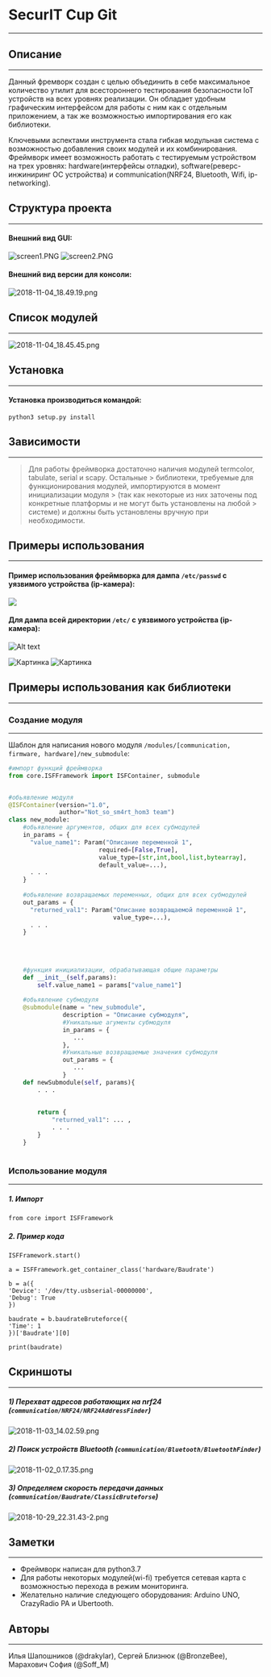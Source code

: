 # SecurIT Cup Git
----

## Описание
----

  Данный фремворк создан с целью объединить в себе максимальное количество утилит для всестороннего тестирования безопасности IoT устройств на всех уровнях реализации. Он обладает удобным графическим интерфейсом для работы с ним как с отдельным приложением, а так же возможностью импортирования его как библиотеки.

  Ключевыми аспектами инструмента стала гибкая модульная система с возможностью добавления своих модулей и их комбинирования. Фреймворк имеет возможность работать с тестируемым устройством на трех уровнях: hardware(интерфейсы отладки), software(реверс-инжиниринг ОС устройства) и communication(NRF24, Bluetooth, Wifi, ip-networking).


## Структура проекта
----

#### Внешний вид GUI:

![screen1.PNG](https://media.discordapp.net/attachments/140787642647183360/508668241418125313/screen1.PNG)
![screen2.PNG](https://media.discordapp.net/attachments/140787642647183360/508668274184028160/screen2.PNG)

#### Внешний вид версии для консоли:

![2018-11-04_18.49.19.png](https://media.discordapp.net/attachments/140787642647183360/508669169215078421/2018-11-04_18.49.19.png)


## Список модулей
----


![2018-11-04_18.45.45.png](https://cdn.discordapp.com/attachments/140787642647183360/508668411207876615/2018-11-04_18.45.45.png)

## Установка
----
#### Установка производиться командой: 

`python3 setup.py install`

## Зависимости
----

> Для работы фреймворка достаточно наличия модулей termcolor, tabulate, serial и scapy. Остальные > библиотеки, требуемые для функционирования модулей, импортируются в момент инициализации модуля  > (так как некоторые из них заточены под конкретные платформы и не могут быть установлены на любой  > системе) и должны быть установлены вручную при необходимости.


## Примеры использования
----

#### Пример использования фреймворка для дампа `/etc/passwd` с уязвимого устройства (ip-камера):

![](https://cdn.discordapp.com/attachments/140787642647183360/508646230633611274/ezgif.com-optimize.gif)

#### Для дампа всей директории `/etc/` с уязвимого устройства (ip-камера):

![Alt text](https://cdn.discordapp.com/attachments/140787642647183360/508654018432598016/ezgif.com-crop.gif)

![Картинка][image1]
![Картинка][image2]


[image1]: https://cdn.discordapp.com/attachments/140787642647183360/508664495883681792/image1.jpg
[image2]: https://media.discordapp.net/attachments/140787642647183360/508664821906931713/image0.jpg?width=1462&height=1097





## Примеры использования как библиотеки
----
###  Создание модуля
-----

Шаблон для написания нового модуля `/modules/[communication, firmware, hardware]/new_submodule`:
```python
#импорт функций фреймворка
from core.ISFFramework import ISFContainer, submodule


#обьявление модуля
@ISFContainer(version="1.0",
              author="Not_so_sm4rt_hom3 team")
class new_module:
    #обьявление аргументов, общих для всех субмодулей
    in_params = {
      "value_name1": Param("Описание переменной 1",
                         required=[False,True],
                         value_type=[str,int,bool,list,bytearray],
                         default_value=...),
      . . .
    }
    
    #обьявление возвращаемых переменных, общих для всех субмодулей 
    out_params = {
      "returned_val1": Param("Описание возвращаемой переменной 1",
                             value_type=...),
      . . .
    }
    
    
    
    
    #функция инициализации, обрабатывающая общие параметры
    def __init__(self,params):
        self.value_name1 = params["value_name1"]
    
    #обьявление субмодуля
    @submodule(name = "new_submodule",
               description = "Описание субмодуля",
               #Уникальные агументы субмодуля
               in_params = {
                  ...
               },
               #Уникальные возвращаемые значения субмодуля
               out_params = {
                  ...
               }
    def newSubmodule(self, params){
        . . .
      
      
        return {
            "returned_val1": ... ,
            . . .
        }
    }
               

```

### Использование модуля
-----

 ##### 1. Импорт

    from core import ISFFramework
  
 ##### 2. Пример кода
      
    ISFFramework.start()

    a = ISFFramework.get_container_class('hardware/Baudrate')

    b = a({
    'Device': '/dev/tty.usbserial-00000000',
    'Debug': True
    })

    baudrate = b.baudrateBruteforce({
    'Time': 1
    })['Baudrate'][0]

    print(baudrate)

## Скриншоты
-----

##### 1) Перехват адресов работающих на **nrf24** (`communication/NRF24/NRF24AddressFinder`)

![2018-11-03_14.02.59.png](https://cdn.discordapp.com/attachments/140787642647183360/508234687932661776/2018-11-03_14.02.59.png)
 
 
##### 2) Поиск устройств Bluetooth (`communication/Bluetooth/BluetoothFinder`)

![2018-11-02_0.17.35.png](https://media.discordapp.net/attachments/140787642647183360/507664569758515220/2018-11-02_0.17.35.png)

##### 3) Определяем скорость передачи данных (`communication/Baudrate/ClassicBruteforse`)

![2018-10-29_22.31.43-2.png](https://cdn.discordapp.com/attachments/140787642647183360/508676230913196032/2018-10-29_22.31.43-2.png)

## Заметки
----
- Фреймворк написан для python3.7 
- Для работы некоторых модулей(wi-fi) требуется сетевая карта с возможностью перехода в режим мониторинга. 
- Желательно наличие следующего оборудования: Arduino UNO, CrazyRadio PA и Ubertooth.


## Авторы
----
Илья Шапошников (@drakylar), Сергей Близнюк (@BronzeBee), Марахович София (@Soff_M)
